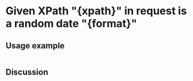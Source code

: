 
Given XPath "{xpath}" in request is a random date "{format}"
=============================================================================================================

Usage example
-------------

```
```

Discussion
----------
